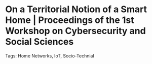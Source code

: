# On a Territorial Notion of a Smart Home | Proceedings of the 1st Workshop on Cybersecurity and Social Sciences

Tags: Home Networks, IoT, Socio-Technial